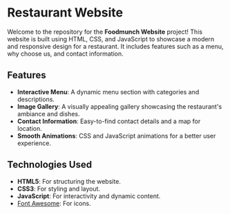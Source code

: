 # Restaurant Website

Welcome to the repository for the **Foodmunch Website** project! This website is built using HTML, CSS, and JavaScript to showcase a modern and responsive design for a restaurant. It includes features such as a menu, why choose us, and contact information.



## Features

- **Interactive Menu**: A dynamic menu section with categories and descriptions.
- **Image Gallery**: A visually appealing gallery showcasing the restaurant's ambiance and dishes.
- **Contact Information**: Easy-to-find contact details and a map for location.
- **Smooth Animations**: CSS and JavaScript animations for a better user experience.

## Technologies Used
- **HTML5**: For structuring the website.
- **CSS3**: For styling and layout.
- **JavaScript**: For interactivity and dynamic content.
- [Font Awesome](https://fontawesome.com/): For icons.
